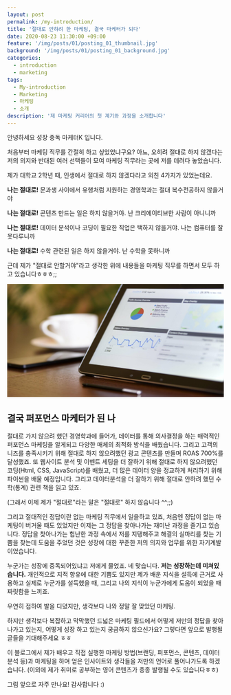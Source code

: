 ```yaml
---
layout: post
permalink: /my-introduction/
title: '절대로 안하려 한 마케팅, 결국 마케터가 되다'
date: 2020-08-23 11:30:00 +09:00
feature: '/img/posts/01/posting_01_thumbnail.jpg'
background: '/img/posts/01/posting_01_background.jpg'
categories:
  - introduction
  - marketing
tags:
  - My-introduction
  - Marketing
  - 마케팅
  - 소개
description: '제 마케팅 커리어의 첫 계기와 과정을 소개합니다'
---
```


안녕하세요
성장 중독 마케터K 입니다.

처음부터 마케팅 직무를 간절히 하고 싶었었냐구요?
아뇨, 오히려 절대로 하지 않겠다는 저의 의지와 반대된 여러 선택들이 모여 마케팅 직무라는 곳에 저를 데려다 놓았습니다.

제가 대학교 2학년 때, 인생에서 절대로 하지 않겠다라고 외친 4가지가 있었는데요.

**나는 절대로!**
문과생 사이에서 유행처럼 지원하는 경영학과는 절대 복수전공하지 않을거야

**나는 절대로!**
콘텐츠 만드는 일은 하지 않을거야. 난 크리에이티브한 사람이 아니니까

**나는 절대로!**
데이터 분석이나 코딩이 필요한 직업은 택하지 않을거야. 나는 컴퓨터를 잘 못다루니까

**나는 절대로!**
수학 관련된 일은 하지 않을거야. 난 수학을 못하니까


근데 제가 "절대로 안할거야"라고 생각한 위에 내용들을 마케팅 직무를 하면서 모두 하고 있습니다ㅎㅎㅎ;;

![analytics](/img\posts\01\01_content_insert.jpg)


## 결국 퍼포먼스 마케터가 된 나

절대로 가지 않으려 했던 경영학과에 들어가, 데이터를 통해 의사결정을 하는 매력적인 퍼포먼스 마케팅을 알게되고 다양한 매체의 최적화 방식을 배웠습니다. 그리고 고객의 니즈를 충족시키기 위해 절대로 하지 않으려했던 광고 콘텐츠를 만들며 ROAS 700%를 달성했죠. 또 웹사이트 분석 및 이벤트 세팅을 더 잘하기 위해 절대로 하지 않으려했던 코딩(Html, CSS, JavaScript)를 배웠고, 더 많은 데이터 양을 정교하게 처리하기 위해 파이썬을 배울 예정입니다. 그리고 데이터분석을 더 잘하기 위해 절대로 안하려 했던 수학(통계) 관련 책을 읽고 있죠.  

(그래서 이제 제가 "절대로"라는 말은 "절대로" 하지 않습니다 ^^;;)


그리고 절대적인 정답이란 없는 마케팅 직무에서 일을하고 있죠,
처음엔 정답이 없는 마케팅이 버거울 때도 있었지만 이제는 그 정답을 찾아나가는 재미난 과정을 즐기고 있습니다. 정답을 찾아나가는 험난한 과정 속에서 저를 지탱해주고 해결의 실마리를 찾는 기쁨을 찾는데 도움을 주었던 것은 성장에 대한 꾸준한 저의 의지와 업무를 위한 자기계발이었습니다.

누군가는 성장에 중독되어있냐고 저에게 물었죠.
네 맞습니다. **저는 성장하는데 미쳐있습니다.**
개인적으로 지적 향유에 대한 기쁨도 있지만 제가 배운 지식을 설득에 근거로 사용하고 실제로 누군가를 설득했을 때, 그리고 나의 지식이 누군가에게 도움이 되었을 때 짜릿함을 느끼죠.

우연히 접하여 발을 디뎠지만, 생각보다 나와 정말 잘 맞았던 마케팅.

하지만 생각보다 복잡하고 막막했던 드넓은 마케팅 필드에서 어떻게 저만의 정답을 찾아나가고 있는지, 어떻게 성장 하고 있는지 궁금하지 않으신가요?
그렇다면 앞으로 발행될 글들을 기대해주세요 ㅎㅎ

이 블로그에서 제가 배우고 직접 실행한 마케팅 방법(브랜딩, 퍼포먼스, 콘텐츠, 데이터 분석 등)과 마케팅을 하며 얻은 인사이트와 생각들을 저만의 언어로 풀어나가도록 하겠습니다.
(이외에 제가 취미로 공부하는 영어 콘텐츠가 종종 발행될 수도 있습니다ㅎㅎ)

그럼 앞으로 자주 만나요! 감사합니다 :)
